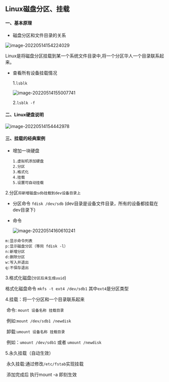## 							Linux磁盘分区、挂载 ##

#### 一、基本原理

* 磁盘分区和文件目录的关系

![image-20220514154224029](C:\Users\lzh\AppData\Roaming\Typora\typora-user-images\image-20220514154224029.png)

Linux是将磁盘分区挂载到某一个系统文件目录中,将一个分区华人一个目录联系起来。

* 查看所有设备挂载情况

  1.`lsblk`

  ![image-20220514155007741](C:\Users\lzh\AppData\Roaming\Typora\typora-user-images\image-20220514155007741.png)

  2.`lsblk -f`

#### 二、Linux硬盘说明

![image-20220514154442978](C:\Users\lzh\AppData\Roaming\Typora\typora-user-images\image-20220514154442978.png)

#### 三、挂载的经典案例

* 增加一块硬盘

  ```
  1.虚拟机添加硬盘
  2.分区
  3.格式化
  4.挂载
  5.设置可自动挂载
  ```

2.分区`将新增磁盘sdb挂载到dev设备目录上`

* 分区命令 `fdisk /dev/sdb` (dev目录是设备文件目录，所有的设备都挂载在dev目录下)

* 命令

  ![image-20220514160610241](C:\Users\lzh\AppData\Roaming\Typora\typora-user-images\image-20220514160610241.png)

```
m:显示命令列表
p:显示磁盘分区（等同 fdisk -l） 
n:新增分区
d:删除分区
w:写入并退出
q:不保存退出
```

3.格式化磁盘(`分区后未生成uuid`)

格式化磁盘命令 `mkfs -t ext4 /dev/sdb1` 其中`ext4`是分区类型

4.挂载：将一个分区和一个目录联系起来

​	命令: `mount 设备名称 挂载目录`

​	例如:`mount /dev/sdb1 /newdisk`

​	卸载:`umount 设备名称 挂载目录`

​	例如：`umount /dev/sdb1`  或者  `umount /newdisk`

5.永久挂载（自动生效）

​	永久挂载:通过修改`/etc/fstab`实现挂载

​	添加完成后 执行mount -a 即刻生效



